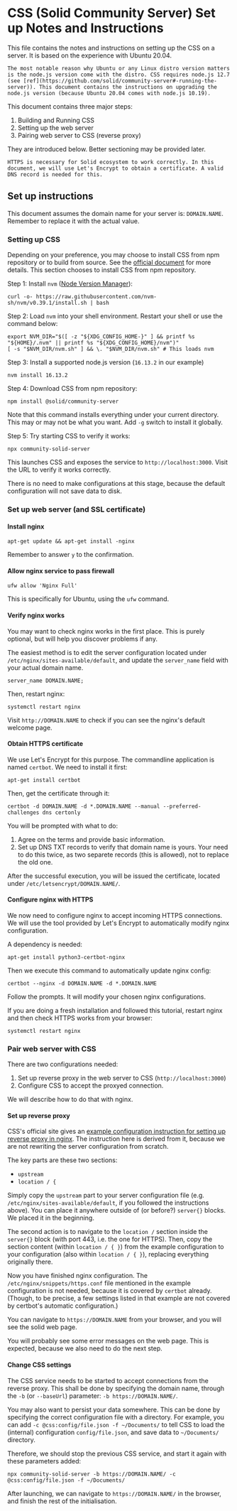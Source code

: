 # CSS (Solid Community Server) Set up Notes and Instructions

This file contains the notes and instructions on setting up the CSS on a server. It is based on the experience with Ubuntu 20.04.

	The most notable reason why Ubuntu or any Linux distro version matters is the node.js version come with the distro. CSS requires node.js 12.7 (see [ref](https://github.com/solid/community-server#-running-the-server)). This document contains the instructions on upgrading the node.js version (because Ubuntu 20.04 comes with node.js 10.19).

This document contains three major steps:

1. Building and Running CSS
2. Setting up the web server
3. Pairing web server to CSS (reverse proxy)

They are introduced below. Better sectioning may be provided later.

	HTTPS is necessary for Solid ecosystem to work correctly. In this document, we will use Let's Encrypt to obtain a certificate. A valid DNS record is needed for this.

## Set up instructions

This document assumes the domain name for your server is: `DOMAIN.NAME`. Remember to replace it with the actual value.

### Setting up CSS

Depending on your preference, you may choose to install CSS from npm repository or to build from source. See the [official document](https://github.com/solid/community-server#-running-the-server) for more details. This section chooses to install CSS from npm repository. 

Step 1: Install `nvm` ([Node Version Manager](https://github.com/nvm-sh/nvm)):
```
curl -o- https://raw.githubusercontent.com/nvm-sh/nvm/v0.39.1/install.sh | bash
```

Step 2: Load `nvm` into your shell environment. Restart your shell or use the command below:
```
export NVM_DIR="$([ -z "${XDG_CONFIG_HOME-}" ] && printf %s "${HOME}/.nvm" || printf %s "${XDG_CONFIG_HOME}/nvm")"
[ -s "$NVM_DIR/nvm.sh" ] && \. "$NVM_DIR/nvm.sh" # This loads nvm
```

Step 3: Install a supported node.js version (`16.13.2` in our example)

```
nvm install 16.13.2
```

Step 4: Download CSS from npm repository:

```
npm install @solid/community-server
```

Note that this command installs everything under your current directory. This may or may not be what you want. Add `-g` switch to install it globally.

Step 5: Try starting CSS to verify it works:

```
npx community-solid-server
```

This launches CSS and exposes the service to `http://localhost:3000`. Visit the URL to verify it works correctly.

There is no need to make configurations at this stage, because the default configuration will not save data to disk.

### Set up web server (and SSL certificate)

#### Install nginx
```
apt-get update && apt-get install -nginx
```

Remember to answer `y` to the confirmation.

#### Allow nginx service to pass firewall

```
ufw allow 'Nginx Full'
```

This is specifically for Ubuntu, using the `ufw` command.

#### Verify nginx works

You may want to check nginx works in the first place. This is purely optional, but will help you discover problems if any.

The easiest method is to edit the server configuration located under `/etc/nginx/sites-available/default`, and update the `server_name` field with your actual domain name.

```
server_name DOMAIN.NAME;
```

Then, restart nginx:

```
systemctl restart nginx
```

Visit `http://DOMAIN.NAME` to check if you can see the nginx's default welcome page.

#### Obtain HTTPS certificate

We use Let's Encrypt for this purpose. The commandline application is named `certbot`. We need to install it first:

```
apt-get install certbot
```

Then, get the certificate through it:

```
certbot -d DOMAIN.NAME -d *.DOMAIN.NAME --manual --preferred-challenges dns certonly
```

You will be prompted with what to do:
1. Agree on the terms and provide basic information.
2. Set up DNS TXT records to verify that domain name is yours. Your need to do this twice, as two separete records (this is allowed), not to replace the old one.

After the successful execution, you will be issued the certificate, located under `/etc/letsencrypt/DOMAIN.NAME/`.

#### Configure nginx with HTTPS

We now need to configure nginx to accept incoming HTTPS connections. We will use the tool provided by Let's Encrypt to automatically modify nginx configuration.

A dependency is needed:

```
apt-get install python3-certbot-nginx
```

Then we execute this command to automatically update nginx config:

```
certbot --nginx -d DOMAIN.NAME -d *.DOMAIN.NAME
```

Follow the prompts. It will modify your chosen nginx configurations.

If you are doing a fresh installation and followed this tutorial, restart nginx and then check HTTPS works from your browser:

```
systemctl restart nginx
```

### Pair web server with CSS

There are two configurations needed:

1. Set up reverse proxy in the web server to CSS (`http://localhost:3000`)
2. Configure CSS to accept the proxyed connection.

We will describe how to do that with nginx.

#### Set up reverse proxy

CSS's official site gives an [example configuration instruction for setting up reverse proxy in nginx](https://solidproject.org/self-hosting/css/nginx). The instruction here is derived from it, because we are not rewriting the server configuration from scratch.

The key parts are these two sections:
- `upstream`
- `location / {`

Simply copy the `upstream` part to your server configuration file (e.g. `/etc/nginx/sites-available/default`, if you followed the instructions above). You can place it anywhere outside of (or before?) `server{}` blocks. We placed it in the beginning.

The second action is to navigate to the `location /` section inside the `server{}` block (with port 443, i.e. the one for HTTPS). Then, copy the section content (within `location / { }`) from the example configuration to your configuration (also within `location / { }`), replacing everything originally there.

Now you have finished nginx configuration. The `/etc/nginx/snippets/https.conf` file mentioned in the example configuration is not needed, because it is covered by `certbot` already. (Though, to be precise, a few settings listed in that example are not covered by certbot's automatic configuration.)

You can navigate to `https://DOMAIN.NAME` from your browser, and you will see the solid web page.

You will probably see some error messages on the web page. This is expected, because we also need to do the next step.

#### Change CSS settings

The CSS service needs to be started to accept connections from the reverse proxy. This shall be done by specifying the domain name, through the `-b` (or `--baseUrl`) parameter: `-b https://DOMAIN.NAME/`.

You may also want to persist your data somewhere. This can be done by specifying the correct configuration file with a directory. For example, you can add `-c @css:config/file.json -f ~/Documents/` to tell CSS to load the (internal) configuration `config/file.json`, and save data to `~/Documents/` directory.

Therefore, we should stop the previous CSS service, and start it again with these parameters added:

```
npx community-solid-server -b https://DOMAIN.NAME/ -c @css:config/file.json -f ~/Documents/
```

After launching, we can navigate to `https://DOMAIN.NAME/` in the browser, and finish the rest of the initialisation.